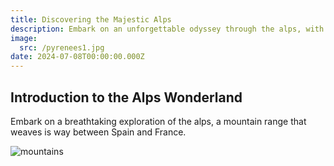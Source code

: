 ```yaml
---
title: Discovering the Majestic Alps
description: Embark on an unforgettable odyssey through the alps, with plenty of majestic peaks.
image:
  src: /pyrenees1.jpg
date: 2024-07-08T00:00:00.000Z
---
```


## Introduction to the Alps Wonderland

Embark on a breathtaking exploration of the alps, a mountain range that weaves is way between Spain and France.

![mountains](/pyrenees2.jpg)
